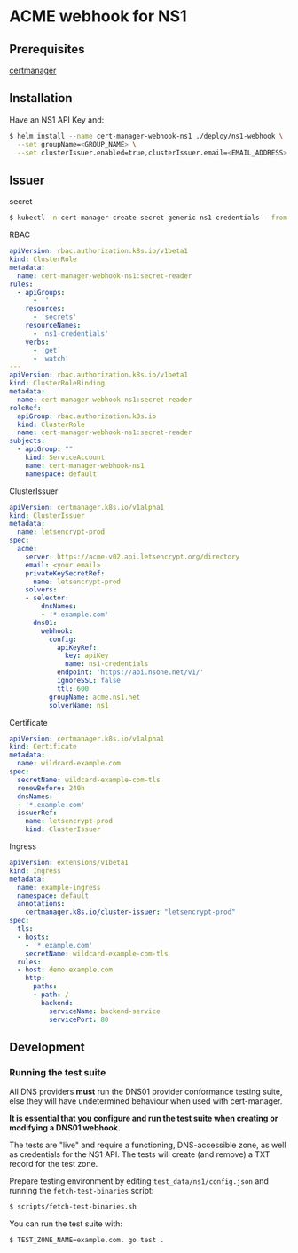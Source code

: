 # ACME webhook for NS1

## Prerequisites

[certmanager](https://github.com/jetstack/cert-manager)

## Installation

Have an NS1 API Key and:

```bash
$ helm install --name cert-manager-webhook-ns1 ./deploy/ns1-webhook \
  --set groupName=<GROUP_NAME> \
  --set clusterIssuer.enabled=true,clusterIssuer.email=<EMAIL_ADDRESS>
```

## Issuer

secret

```bash
$ kubectl -n cert-manager create secret generic ns1-credentials --from-literal=APIKey='Your NS1 API Key'
```

RBAC

```yaml
apiVersion: rbac.authorization.k8s.io/v1beta1
kind: ClusterRole
metadata:
  name: cert-manager-webhook-ns1:secret-reader
rules:
  - apiGroups:
      - ''
    resources:
      - 'secrets'
    resourceNames:
      - 'ns1-credentials'
    verbs:
      - 'get'
      - 'watch'
---
apiVersion: rbac.authorization.k8s.io/v1beta1
kind: ClusterRoleBinding
metadata:
  name: cert-manager-webhook-ns1:secret-reader
roleRef:
  apiGroup: rbac.authorization.k8s.io
  kind: ClusterRole
  name: cert-manager-webhook-ns1:secret-reader
subjects:
  - apiGroup: ""
    kind: ServiceAccount
    name: cert-manager-webhook-ns1
    namespace: default
```

ClusterIssuer

```yaml
apiVersion: certmanager.k8s.io/v1alpha1
kind: ClusterIssuer
metadata:
  name: letsencrypt-prod
spec:
  acme:
    server: https://acme-v02.api.letsencrypt.org/directory
    email: <your email>
    privateKeySecretRef:
      name: letsencrypt-prod
    solvers:
    - selector:
        dnsNames:
        - '*.example.com'
      dns01:
        webhook:
          config:
            apiKeyRef:
              key: apiKey
              name: ns1-credentials
            endpoint: 'https://api.nsone.net/v1/'
            ignoreSSL: false
            ttl: 600
          groupName: acme.ns1.net
          solverName: ns1
```

Certificate

```yaml
apiVersion: certmanager.k8s.io/v1alpha1
kind: Certificate
metadata:
  name: wildcard-example-com
spec:
  secretName: wildcard-example-com-tls
  renewBefore: 240h
  dnsNames:
  - '*.example.com'
  issuerRef:
    name: letsencrypt-prod
    kind: ClusterIssuer
```

Ingress

```yaml
apiVersion: extensions/v1beta1
kind: Ingress
metadata:
  name: example-ingress
  namespace: default
  annotations:
    certmanager.k8s.io/cluster-issuer: "letsencrypt-prod"
spec:
  tls:
  - hosts:
    - '*.example.com'
    secretName: wildcard-example-com-tls
  rules:
  - host: demo.example.com
    http:
      paths:
      - path: /
        backend:
          serviceName: backend-service
          servicePort: 80
```

## Development

### Running the test suite

All DNS providers **must** run the DNS01 provider conformance testing suite,
else they will have undetermined behaviour when used with cert-manager.

**It is essential that you configure and run the test suite when creating or
modifying a DNS01 webhook.**

The tests are "live" and require a functioning, DNS-accessible zone, as well as
credentials for the NS1 API. The tests will create (and remove) a TXT record
for the test zone.

Prepare testing environment by editing `test_data/ns1/config.json` and running
the `fetch-test-binaries` script:

```bash
$ scripts/fetch-test-binaries.sh
```

You can run the test suite with:

```bash
$ TEST_ZONE_NAME=example.com. go test .
```
